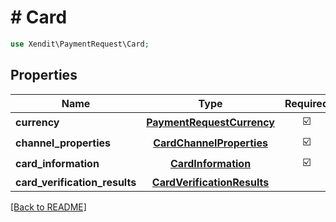 # # Card


```php
use Xendit\PaymentRequest\Card;
```

## Properties

| Name | Type | Required | Description | Examples |
|------------|:-------------:|:-------------:|-------------|:-------------:|
| **currency** | [**PaymentRequestCurrency**](PaymentRequestCurrency.md) | ☑️ |  | null |
| **channel_properties** | [**CardChannelProperties**](CardChannelProperties.md) | ☑️ |  | null |
| **card_information** | [**CardInformation**](CardInformation.md) | ☑️ |  | null |
| **card_verification_results** | [**CardVerificationResults**](CardVerificationResults.md) |  |  | null |


[[Back to README]](../../README.md)
